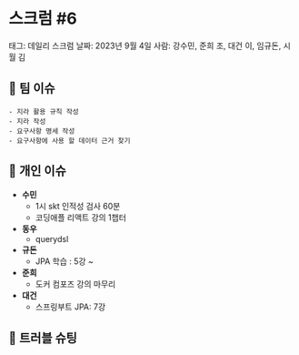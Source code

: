 # 스크럼 #6

태그: 데일리 스크럼
날짜: 2023년 9월 4일
사람: 강수민, 준희 조, 대건 이, 임규돈, 시월 김

## 👥 팀 이슈

```
- 지라 활용 규칙 작성
- 지라 작성
- 요구사항 명세 작성
- 요구사항에 사용 할 데이터 근거 찾기
```

## 👤 개인 이슈

- **수민**
    - 1시 skt 인적성 검사 60분
    - 코딩애플 리액트 강의 1챕터
- **동우**
    - querydsl
- **규돈**
    - JPA 학습 : 5강 ~
- **준희**
    - 도커 컴포즈 강의 마무리
- **대건**
    - 스프링부트 JPA: 7강

## 🚨 트러블 슈팅

```

```